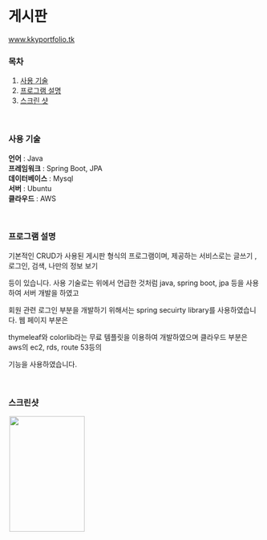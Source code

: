 # 게시판

www.kkyportfolio.tk

### 목차

<ol>
  <li><a href = "#1">사용 기술</a></li>
  <li><a href = "#2">프로그램 설명</a></li>
  <li><a href = "#3">스크린 샷</a></li>

</ol>
<br>

<div id = "1">

### 사용 기술

**언어** : Java <br>
**프레임워크** : Spring Boot, JPA <br>
**데이터베이스** : Mysql <br>
**서버** : Ubuntu <br>
**클라우드** : AWS

</div>
<br>

<div id = "2">

### 프로그램 설명

기본적인 CRUD가 사용된 게시판 형식의 프로그램이며, 제공하는 서비스로는 글쓰기 , 로그인, 검색, 나만의 정보 보기 

등이 있습니다. 사용 기술로는 위에서 언급한 것처럼 java, spring boot, jpa 등을 사용하여 서버 개발을 하였고 

회원 관련 로그인 부분을 개발하기 위해서는 spring secuirty library를 사용하였습니다. 웹 페이지 부분은 

thymeleaf와 colorlib라는 무료 템플릿을 이용하여 개발하였으며 클라우드 부분은 aws의 ec2, rds, route 53등의

기능을 사용하였습니다.

</div>

<div id = "3">
<br>
  
### 스크린샷

<img src="https://user-images.githubusercontent.com/41039867/110206002-a447ff80-7ebe-11eb-9e0f-efff08d4a6fe.png" width="150px" height="230px" hspace="2">

</div>

  
